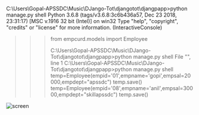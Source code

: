 

C:\Users\Gopal-APSSDC\Music\DJango-Tot\djangotot\djangpapp>python manage.py shell
Python 3.6.8 (tags/v3.6.8:3c6b436a57, Dec 23 2018, 23:31:17) [MSC v.1916 32 bit (Intel)] on win32
Type "help", "copyright", "credits" or "license" for more information.
(InteractiveConsole)
>>> from empcurd.models import Employee
>>>
>>> C:\Users\Gopal-APSSDC\Music\DJango-Tot\djangotot\djangpapp>python manage.py shell
  File "<console>", line 1
    C:\Users\Gopal-APSSDC\Music\DJango-Tot\djangotot\djangpapp>python manage.py shell
>>> temp=Employee(empid='01',empname='gopi',empsal=20000,empdept="apssdc")
>>> temp.save()
>>> temp=Employee(empid='08',empname='anil',empsal=30000,empdept="skillapssdc")
>>> temp.save()
  
  ![screen](https://user-images.githubusercontent.com/51777024/101928446-99513c00-3bfb-11eb-887d-fa8dba236ac6.png)

